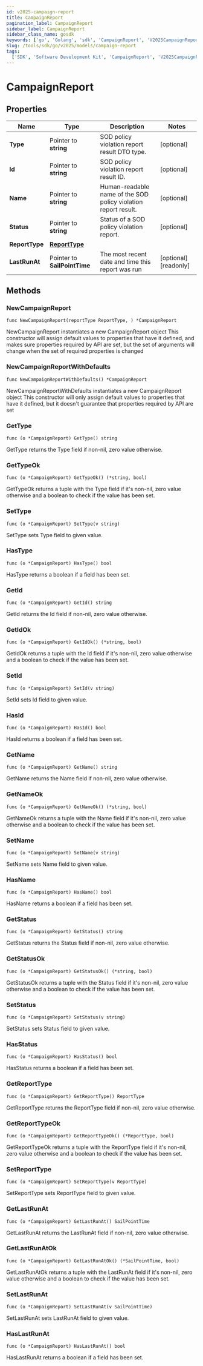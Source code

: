 ```yaml
---
id: v2025-campaign-report
title: CampaignReport
pagination_label: CampaignReport
sidebar_label: CampaignReport
sidebar_class_name: gosdk
keywords: ['go', 'Golang', 'sdk', 'CampaignReport', 'V2025CampaignReport']
slug: /tools/sdk/go/v2025/models/campaign-report
tags:
  ['SDK', 'Software Development Kit', 'CampaignReport', 'V2025CampaignReport']
---
```


# CampaignReport

## Properties

| Name | Type | Description | Notes |
| --- | --- | --- | --- |
| **Type** | Pointer to **string** | SOD policy violation report result DTO type. | [optional] |
| **Id** | Pointer to **string** | SOD policy violation report result ID. | [optional] |
| **Name** | Pointer to **string** | Human-readable name of the SOD policy violation report result. | [optional] |
| **Status** | Pointer to **string** | Status of a SOD policy violation report. | [optional] |
| **ReportType** | [**ReportType**](report-type) |  |
| **LastRunAt** | Pointer to **SailPointTime** | The most recent date and time this report was run | [optional] [readonly] |

## Methods

### NewCampaignReport

`func NewCampaignReport(reportType ReportType, ) *CampaignReport`

NewCampaignReport instantiates a new CampaignReport object This constructor will assign default values to properties that have it defined, and makes sure properties required by API are set, but the set of arguments will change when the set of required properties is changed

### NewCampaignReportWithDefaults

`func NewCampaignReportWithDefaults() *CampaignReport`

NewCampaignReportWithDefaults instantiates a new CampaignReport object This constructor will only assign default values to properties that have it defined, but it doesn't guarantee that properties required by API are set

### GetType

`func (o *CampaignReport) GetType() string`

GetType returns the Type field if non-nil, zero value otherwise.

### GetTypeOk

`func (o *CampaignReport) GetTypeOk() (*string, bool)`

GetTypeOk returns a tuple with the Type field if it's non-nil, zero value otherwise and a boolean to check if the value has been set.

### SetType

`func (o *CampaignReport) SetType(v string)`

SetType sets Type field to given value.

### HasType

`func (o *CampaignReport) HasType() bool`

HasType returns a boolean if a field has been set.

### GetId

`func (o *CampaignReport) GetId() string`

GetId returns the Id field if non-nil, zero value otherwise.

### GetIdOk

`func (o *CampaignReport) GetIdOk() (*string, bool)`

GetIdOk returns a tuple with the Id field if it's non-nil, zero value otherwise and a boolean to check if the value has been set.

### SetId

`func (o *CampaignReport) SetId(v string)`

SetId sets Id field to given value.

### HasId

`func (o *CampaignReport) HasId() bool`

HasId returns a boolean if a field has been set.

### GetName

`func (o *CampaignReport) GetName() string`

GetName returns the Name field if non-nil, zero value otherwise.

### GetNameOk

`func (o *CampaignReport) GetNameOk() (*string, bool)`

GetNameOk returns a tuple with the Name field if it's non-nil, zero value otherwise and a boolean to check if the value has been set.

### SetName

`func (o *CampaignReport) SetName(v string)`

SetName sets Name field to given value.

### HasName

`func (o *CampaignReport) HasName() bool`

HasName returns a boolean if a field has been set.

### GetStatus

`func (o *CampaignReport) GetStatus() string`

GetStatus returns the Status field if non-nil, zero value otherwise.

### GetStatusOk

`func (o *CampaignReport) GetStatusOk() (*string, bool)`

GetStatusOk returns a tuple with the Status field if it's non-nil, zero value otherwise and a boolean to check if the value has been set.

### SetStatus

`func (o *CampaignReport) SetStatus(v string)`

SetStatus sets Status field to given value.

### HasStatus

`func (o *CampaignReport) HasStatus() bool`

HasStatus returns a boolean if a field has been set.

### GetReportType

`func (o *CampaignReport) GetReportType() ReportType`

GetReportType returns the ReportType field if non-nil, zero value otherwise.

### GetReportTypeOk

`func (o *CampaignReport) GetReportTypeOk() (*ReportType, bool)`

GetReportTypeOk returns a tuple with the ReportType field if it's non-nil, zero value otherwise and a boolean to check if the value has been set.

### SetReportType

`func (o *CampaignReport) SetReportType(v ReportType)`

SetReportType sets ReportType field to given value.

### GetLastRunAt

`func (o *CampaignReport) GetLastRunAt() SailPointTime`

GetLastRunAt returns the LastRunAt field if non-nil, zero value otherwise.

### GetLastRunAtOk

`func (o *CampaignReport) GetLastRunAtOk() (*SailPointTime, bool)`

GetLastRunAtOk returns a tuple with the LastRunAt field if it's non-nil, zero value otherwise and a boolean to check if the value has been set.

### SetLastRunAt

`func (o *CampaignReport) SetLastRunAt(v SailPointTime)`

SetLastRunAt sets LastRunAt field to given value.

### HasLastRunAt

`func (o *CampaignReport) HasLastRunAt() bool`

HasLastRunAt returns a boolean if a field has been set.
